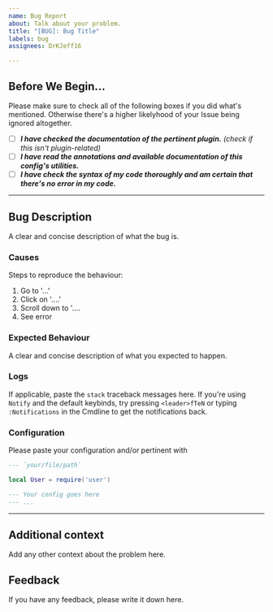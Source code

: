 ```yaml
---
name: Bug Report
about: Talk about your problem.
title: "[BUG]: Bug Title"
labels: bug
assignees: DrKJeff16

---
```


## Before We Begin...
Please make sure to check all of the following boxes if you did what's mentioned. Otherwise
there's a higher likelyhood of your Issue being ignored altogether.

- [ ] **_I have checked the documentation of the pertinent plugin._** _(check if this isn't plugin-related)_
- [ ] **_I have read the annotations and available documentation of this config's utilities._**
- [ ] **_I have check the syntax of my code thoroughly and am certain that there's no error in my code._**

---

## Bug Description
A clear and concise description of what the bug is.

### Causes
Steps to reproduce the behaviour:
1. Go to '...'
2. Click on '....'
3. Scroll down to '....
4. See error

### Expected Behaviour
A clear and concise description of what you expected to happen.

### Logs
If applicable, paste the `stack` traceback messages here. If you're using `Notify` and the default keybinds, try pressing `<leader>fTeN` or typing `:Notifications` in the Cmdline to get the notifications back.

### Configuration
Please paste your configuration and/or pertinent with
```lua
--- `your/file/path`

local User = require('user')

--- Your config goes here
--- ...
```
---
## Additional context
Add any other context about the problem here.

## Feedback
If you have any feedback, please write it down here.
